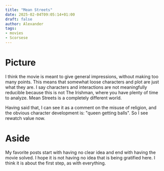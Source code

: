 ```yaml
---
title: "Mean Streets"
date: 2025-02-04T09:05:14+01:00
draft: false
author: Alexander
tags:
- movies
- Scorsese
---
```


# Picture

I think the movie is meant to give general impressions, without making too many points.
This means that somewhat loose characters and plot are just what they are.
I say characters and interactions are not meaningfully reducible because this is not The Irishman, where you have plenty of time to analyze.
Mean Streets is a completely different world.

Having said that, I can see it as a comment on the misuse of religion,
and the obvious character development is: "queen getting balls".
So I see rewatch value now.

# Aside

My favorite posts start with having no clear idea and end with having the movie solved.
I hope it is not having no idea that is being gratified here.
I think it is about the first step, as with everything.
